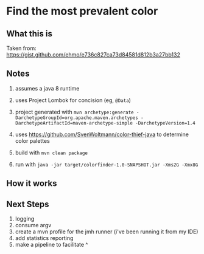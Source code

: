 
Find the most prevalent color 
==============================

What this is
------------
Taken from:  https://gist.github.com/ehmo/e736c827ca73d84581d812b3a27bb132

Notes
---
1. assumes a java 8 runtime
1. uses Project Lombok for concision (eg, `@Data`)
1. project generated with
`mvn archetype:generate -DarchetypeGroupId=org.apache.maven.archetypes -DarchetypeArtifactId=maven-archetype-simple -DarchetypeVersion=1.4`
1. uses https://github.com/SvenWoltmann/color-thief-java to determine color palettes 

1. build with `mvn clean package`
1. run with `java -jar target/colorfinder-1.0-SNAPSHOT.jar -Xms2G -Xmx8G`

How it works
----------------------


Next Steps
----

1. logging
1. consume argv
1. create a mvn profile for the jmh runner 
(i've been running it from my IDE)
1. add statistics reporting
1. make a pipeline to facilitate ^
